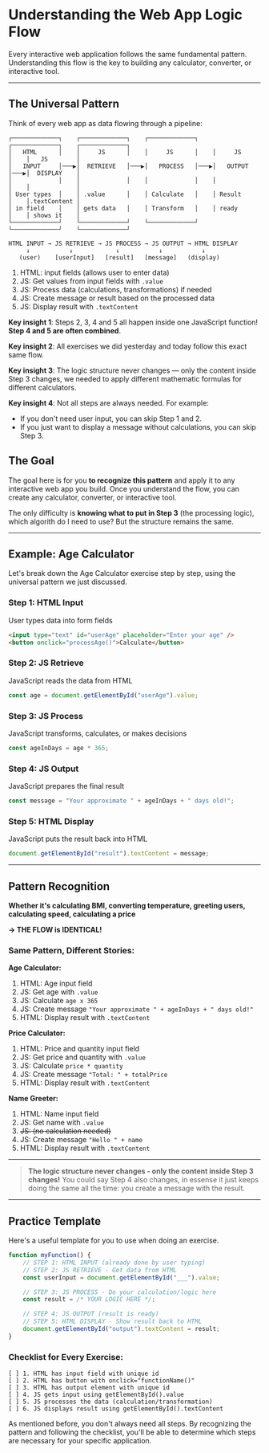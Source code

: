 # Understanding the Web App Logic Flow

Every interactive web application follows the same fundamental pattern. Understanding this flow is the key to building any calculator, converter, or interactive tool.

---

## The Universal Pattern

Think of every web app as data flowing through a pipeline:

```
┌─────────────┐    ┌─────────────┐    ┌─────────────┐    ┌─────────────┐    ┌─────────────┐
│   HTML      │    │     JS      │    │     JS      │    │     JS      │    │   JS        │
│   INPUT     │───▶│  RETRIEVE   │───▶│   PROCESS   │───▶│   OUTPUT    │───▶│  DISPLAY    │
│             │    │             │    │             │    │             │    │             │
│ User types  │    │ .value      │    │ Calculate   │    │ Result      │    │.textContent │
│ in field    │    │ gets data   │    │ Transform   │    │ ready       │    │ shows it    │
└─────────────┘    └─────────────┘    └─────────────┘    └─────────────┘    └─────────────┘
```

```
HTML INPUT → JS RETRIEVE → JS PROCESS → JS OUTPUT → HTML DISPLAY
     ↓           ↓            ↓           ↓           ↓
   (user)    [userInput]   [result]   [message]   (display)
```

1. HTML: input fields (allows user to enter data)
2. JS: Get values from input fields with `.value`
3. JS: Process data (calculations, transformations) if needed
4. JS: Create message or result based on the processed data
5. JS: Display result with `.textContent`

**Key insight 1**: Steps 2, 3, 4 and 5 all happen inside one JavaScript function! **Step 4 and 5 are often combined**.

**Key insight 2**: All exercises we did yesterday and today follow this exact same flow.

**Key insight 3**: The logic structure never changes — only the content inside Step 3 changes, we needed to apply different mathematic formulas for different calculators.

**Key insight 4**: Not all steps are always needed. For example:

-   If you don't need user input, you can skip Step 1 and 2.
-   If you just want to display a message without calculations, you can skip Step 3.

## The Goal

The goal here is for you **to recognize this pattern** and apply it to any interactive web app you build. Once you understand the flow, you can create any calculator, converter, or interactive tool.

The only difficulty is **knowing what to put in Step 3** (the processing logic), which algorith do I need to use? But the structure remains the same.

---

## Example: Age Calculator

Let's break down the Age Calculator exercise step by step, using the universal pattern we just discussed.

### **Step 1: HTML Input**

User types data into form fields

```html
<input type="text" id="userAge" placeholder="Enter your age" />
<button onclick="processAge()">Calculate</button>
```

### **Step 2: JS Retrieve**

JavaScript reads the data from HTML

```js
const age = document.getElementById("userAge").value;
```

### **Step 3: JS Process**

JavaScript transforms, calculates, or makes decisions

```js
const ageInDays = age * 365;
```

### **Step 4: JS Output**

JavaScript prepares the final result

```js
const message = "Your approximate " + ageInDays + " days old!";
```

### **Step 5: HTML Display**

JavaScript puts the result back into HTML

```js
document.getElementById("result").textContent = message;
```

---

## Pattern Recognition

**Whether it's calculating BMI, converting temperature, greeting users, calculating speed, calculating a price**

**→ THE FLOW is IDENTICAL!**

### Same Pattern, Different Stories:

**Age Calculator:**

1. HTML: Age input field
2. JS: Get age with `.value`
3. JS: Calculate `age x 365`
4. JS: Create message `"Your approximate " + ageInDays + " days old!"`
5. HTML: Display result with `.textContent`

**Price Calculator:**

1. HTML: Price and quantity input field
2. JS: Get price and quantity with `.value`
3. JS: Calculate `price * quantity`
4. JS: Create message `"Total: " + totalPrice`
5. HTML: Display result with `.textContent`

**Name Greeter:**

1. HTML: Name input field
2. JS: Get name with `.value`
3. <s>JS: (no calculation needed)</s>
4. JS: Create message `"Hello " + name`
5. HTML: Display result with `.textContent`

---

> **The logic structure never changes - only the content inside Step 3 changes!** You could say Step 4 also changes, in essense it just keeps doing the same all the time: you create a message with the result.

---

## Practice Template

Here's a useful template for you to use when doing an exercise.

```js
function myFunction() {
    // STEP 1: HTML INPUT (already done by user typing)
    // STEP 2: JS RETRIEVE - Get data from HTML
    const userInput = document.getElementById("___").value;

    // STEP 3: JS PROCESS - Do your calculation/logic here
    const result = /* YOUR LOGIC HERE */;

    // STEP 4: JS OUTPUT (result is ready)
    // STEP 5: HTML DISPLAY - Show result back to HTML
    document.getElementById("output").textContent = result;
}
```

### Checklist for Every Exercise:

```
[ ] 1. HTML has input field with unique id
[ ] 2. HTML has button with onclick="functionName()"
[ ] 3. HTML has output element with unique id
[ ] 4. JS gets input using getElementById().value
[ ] 5. JS processes the data (calculation/transformation)
[ ] 6. JS displays result using getElementById().textContent
```

As mentioned before, you don't always need all steps. By recognizing the pattern and following the checklist, you'll be able to determine which steps are necessary for your specific application.

